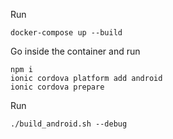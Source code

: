 Run

    docker-compose up --build

Go inside the container and run

    npm i 
    ionic cordova platform add android 
    ionic cordova prepare

Run

    ./build_android.sh --debug


